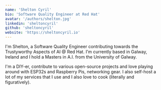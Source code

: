 ```yaml
---
name: 'Shelton Cyril'
bio: 'Software Quality Engineer at Red Hat'
avatar: '/authors/shelton.jpg'
linkedin: 'sheltoncyril'
github: 'sheltoncyril'
website: 'https://sheltoncyril.io'
---
```


I'm Shelton, a Software Quality Engineer contributing towards the Trustyworthy Aspects of AI @ Red Hat. I'm currently based in Galway, Ireland and I hold a Masters in A.I. from the University of Galway.

I'm a DIY-er, contribute to various open-source projects and love playing around with ESP32s and Raspberry Pis, networking gear. I also self-host a lot of my services that I use and I also love to cook (literally and figuratively).
